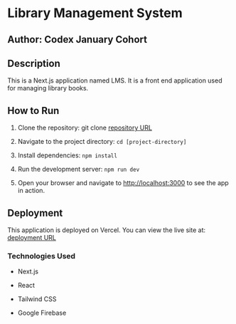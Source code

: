 # Library Management System

## Author: Codex January Cohort

## Description

This is a Next.js application named LMS. It is a front end application used for managing library books.

## How to Run

1. Clone the repository: git clone [repository URL](https://github.com/Thomas-Basham/library-management-demo)

2. Navigate to the project directory: `cd [project-directory]`

3. Install dependencies: `npm install`

4. Run the development server: `npm run dev`

5. Open your browser and navigate to [http://localhost:3000](http://localhost:3000) to see the app in action.

## Deployment

This application is deployed on Vercel. You can view the live site at: [deployment URL](https://github.com/Thomas-Basham/library-management-demo)

### Technologies Used

- Next.js

- React

- Tailwind CSS
  
- Google Firebase
